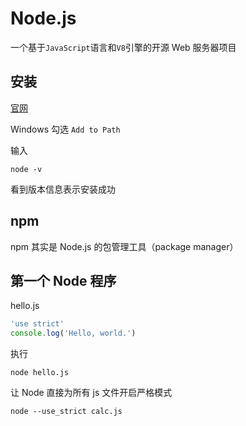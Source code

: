 # Node.js

一个基于`JavaScript`语言和`V8`引擎的开源 Web 服务器项目

## 安装

[官网](https://nodejs.org/en/)

Windows 勾选 `Add to Path`

输入

    node -v

看到版本信息表示安装成功

## npm

npm 其实是 Node.js 的包管理工具（package manager）

## 第一个 Node 程序

hello.js

```js
'use strict'
console.log('Hello, world.')
```

执行

    node hello.js

让 Node 直接为所有 js 文件开启严格模式

    node --use_strict calc.js
